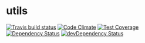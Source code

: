 # utils



[![Travis build status](http://img.shields.io/travis/singerxt/utils.svg?style=flat)](https://travis-ci.org/singerxt/utils)
[![Code Climate](https://codeclimate.com/github/singerxt/utils/badges/gpa.svg)](https://codeclimate.com/github/singerxt/utils)
[![Test Coverage](https://codeclimate.com/github/singerxt/utils/badges/coverage.svg)](https://codeclimate.com/github/singerxt/utils)
[![Dependency Status](https://david-dm.org/singerxt/utils.svg)](https://david-dm.org/singerxt/utils)
[![devDependency Status](https://david-dm.org/singerxt/utils/dev-status.svg)](https://david-dm.org/singerxt/utils#info=devDependencies)